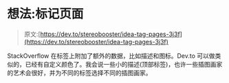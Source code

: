 # 想法:标记页面

> 原文:[https://dev.to/stereobooster/idea-tag-pages-3j3f](https://dev.to/stereobooster/idea-tag-pages-3j3f)

StackOverflow 在标签上附加了额外的数据，比如描述和图标。Dev.to 可以做类似的，已经有自定义颜色了。我会说一些小的描述(顶部标签)，也许一些插图画家的艺术会很好，并为不同的标签选择不同的插图画家。